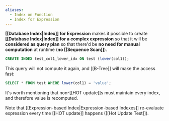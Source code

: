 ```yaml
---
aliases:
  - Index on Function
  - Index for Expression
---
```

**[[Database Index|Index]] for Expression** makes it possible to create **[[Database Index|Index]] for a complex expression** so that it will be **considered as query plan** so that there'd be **no need for manual computation** at runtime (**no [[Sequence Scan]]**).

```sql
CREATE INDEX test_col1_lower_idx ON test (lower(col1));
```

This query will not compute it again, and [[B-Tree]] will make the access fast:
```sql
SELECT * FROM test WHERE lower(col1) = 'value';
```

It's worth mentioning that non-[[HOT update]]s must maintain every index, and therefore value is recomputed.

Note that [[Expression-based Index|Expression-based Indexes]] re-evaluate expression every time [[HOT update]] happens ([[Hot Update Test]]).